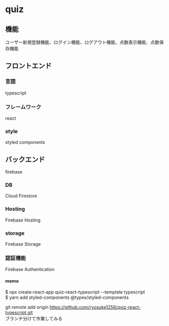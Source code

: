 # quiz

## 機能

ユーザー新規登録機能、ログイン機能、ログアウト機能、点数表示機能、点数保存機能

## フロントエンド　

### 言語

typescript

### フレームワーク

react

### style

styled components

## バックエンド

firebase

### DB

Cloud Firestore

### Hosting

Firebase Hosting

### storage

Firebase Storage

### 認証機能

Firebase Authentication

#### memo

$ npx create-react-app quiz-react-typescript --template typescript  
$ yarn add styled-components @types/styled-components

git remote add origin https://github.com/ryosuke1256/quiz-react-typescript.git <br>
ブランチ分けて作業してみる
